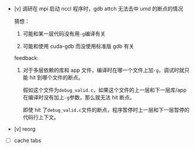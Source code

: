 * [v] 调研在 mpi 启动 nccl 程序时，gdb attch 无法击中 umd 的断点的情况

    猜想：

    1. 可能和某一层代码没有用`-g`编译有关

    2. 可能和使用 cuda-gdb 而没使用标准版 gdb 有关

    feedback:

    1. 对于多层依赖的库和 app 文件，编译时在哪一个文件上加`-g`，调试时就只能 hit 到哪个文件的断点。
    
        假如这个文件为`debug_valid.c`，如果这个文件的上一层和下一层库/app在编译时没有加上`-g`参数，那么就无法 hit 断点。

        即使 hit 了`debug_valid.c`文件的断点，程序暂停时上一层和下一层暂停的代码行上下文。

* [v] reorg

* [ ] cache tabs
